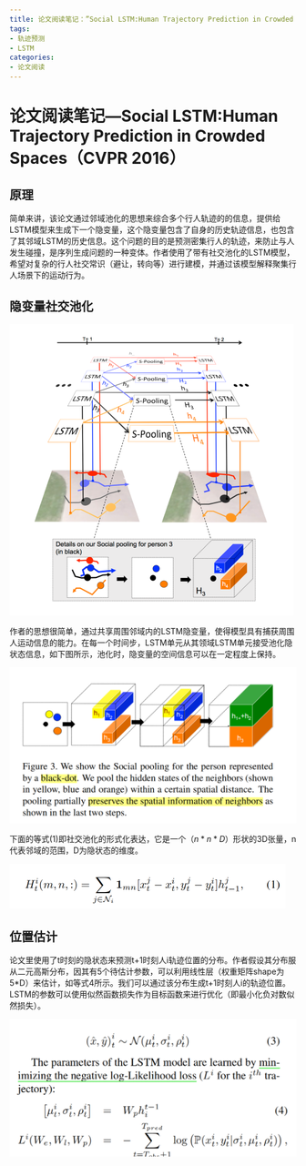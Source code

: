 ```yaml
---
title: 论文阅读笔记：”Social LSTM:Human Trajectory Prediction in Crowded Spaces“
tags: 
- 轨迹预测
- LSTM
categories:
- 论文阅读
---
```

# 论文阅读笔记—Social LSTM:Human Trajectory Prediction in Crowded Spaces（CVPR 2016）

## 原理

简单来讲，该论文通过邻域池化的思想来综合多个行人轨迹的的信息，提供给LSTM模型来生成下一个隐变量，这个隐变量包含了自身的历史轨迹信息，也包含了其邻域LSTM的历史信息。这个问题的目的是预测密集行人的轨迹，来防止与人发生碰撞，是序列生成问题的一种变体。作者使用了带有社交池化的LSTM模型，希望对复杂的行人社交常识（避让，转向等）进行建模，并通过该模型解释聚集行人场景下的运动行为。

## 隐变量社交池化



<img src="https://raw.githubusercontent.com/coelien/image-hosting/master/img/202201101457140.png" alt="image-20220110145702970" style="zoom:50%;" />

作者的思想很简单，通过共享周围邻域内的LSTM隐变量，使得模型具有捕获周围人运动信息的能力。在每一个时间步，LSTM单元从其领域LSTM单元接受池化隐状态信息，如下图所示，池化时，隐变量的空间信息可以在一定程度上保持。

<img src="https://raw.githubusercontent.com/coelien/image-hosting/master/img/202201101503438.png" alt="image-20220110150338386" style="zoom: 50%;" />

下面的等式(1)即社交池化的形式化表达，它是一个（$n*n*D$）形状的3D张量，n代表邻域的范围，D为隐状态的维度。

<img src="https://raw.githubusercontent.com/coelien/image-hosting/master/img/202201101504279.png" alt="image-20220110150417254" style="zoom:50%;" />

## 位置估计

论文里使用了t时刻的隐状态来预测t+1时刻人i轨迹位置的分布。作者假设其分布服从二元高斯分布，因其有5个待估计参数，可以利用线性层（权重矩阵shape为5*D）来估计，如等式4所示。我们可以通过该分布生成t+1时刻人i的轨迹位置。LSTM的参数可以使用似然函数损失作为目标函数来进行优化（即最小化负对数似然损失）。

<img src="https://raw.githubusercontent.com/coelien/image-hosting/master/img/202201101505559.png" alt="image-20220110150501520" style="zoom:50%;" />

